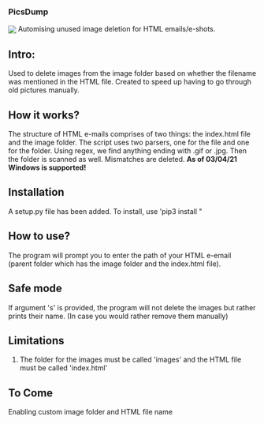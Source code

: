 ### PicsDump
<img src =https://i.imgur.com/wZBrupw.png align='center'>
Automising unused image deletion for HTML emails/e-shots.

## Intro:
Used to delete images from the image folder based on whether the filename was mentioned in the HTML file. Created to speed up having to go through old pictures manually.

## How it works?
The structure of HTML e-mails comprises of two things: the index.html file and the image folder. The script uses two parsers, one for the file and one for the folder. Using regex, we find anything ending with .gif or .jpg. Then the folder is scanned as well. Mismatches are deleted. <b>As of 03/04/21 Windows is supported! </b>


## Installation
A setup.py file has been added. To install, use 'pip3 install <directory>" 

## How to use?
The program will prompt you to enter the path of your HTML e-email (parent folder which has the image folder and the index.html file). 

## Safe mode
If argument 's' is provided, the program will not delete the images but rather prints their name. (In case you would rather remove them manually)

## Limitations
1. The folder for the images must be called 'images' and the HTML file must be called 'index.html'

## To Come
Enabling custom image folder and HTML file name

